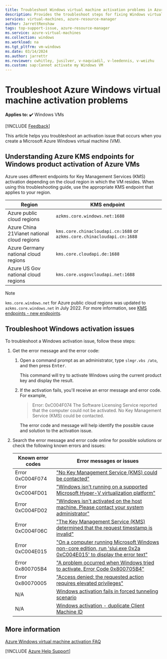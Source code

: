 ```yaml
---
title: Troubleshoot Windows virtual machine activation problems in Azure
description: Provides the troubleshoot steps for fixing Windows virtual machine activation problems in Azure.
services: virtual-machines, azure-resource-manager
author: JarrettRenshaw
tags: top-support-issue, azure-resource-manager
ms.service: azure-virtual-machines
ms.collection: windows
ms.workload: na
ms.tgt_pltfrm: vm-windows
ms.date: 03/14/2024
ms.author: jarrettr
ms.reviewer: cwhitley, jusilver, v-naqviadil, v-leedennis, v-weizhu
ms.custom: sap:Cannot activate my Windows VM
---
```

# Troubleshoot Azure Windows virtual machine activation problems

**Applies to:** :heavy_check_mark: Windows VMs

[!INCLUDE [Feedback](../../../includes/feedback.md)]

This article helps you troubleshoot an activation issue that occurs when you create a Microsoft Azure Windows virtual machine (VM).

## Understanding Azure KMS endpoints for Windows product activation of Azure VMs

Azure uses different endpoints for Key Management Services (KMS) activation depending on the cloud region in which the VM resides. When using this troubleshooting guide, use the appropriate KMS endpoint that applies to your region.

| Region | KMS endpoint |
|--|--|
| Azure public cloud regions | `azkms.core.windows.net:1688` |
| Azure China 21Vianet national cloud regions | `kms.core.chinacloudapi.cn:1688` or `azkms.core.chinacloudapi.cn:1688` |
| Azure Germany national cloud regions | `kms.core.cloudapi.de:1688` |
| Azure US Gov national cloud regions | `kms.core.usgovcloudapi.net:1688` |

> [!NOTE]
> `kms.core.windows.net` for Azure public cloud regions was updated to `azkms.core.windows.net` in July 2022. For more information, see [KMS endpoints - new endpoints](windows-activation-stopped-working.md).

## Troubleshoot Windows activation issues

To troubleshoot a Windows activation issue, follow these steps:

1. Get the error message and the error code:

    1. Open a command prompt as an administrator, type `slmgr.vbs /ato`, and then press <kbd>Enter</kbd>.
        
        This command will try to activate Windows using the current product key and display the result.

    2. If the activation fails, you'll receive an error message and error code. For example,

       > Error: 0xC004F074 The Software Licensing Service reported that the computer could not be activated. No Key Management Service (KMS) could be contacted.
    
       The error code and message will help identify the possible cause and solution to the activation issue.

2. Search the error message and error code online for possible solutions or check the following known errors and issues:

    |Known error codes|Error messages or issues|
    |---|---|
    |Error 0xC004F074|["No Key Management Service (KMS) could be contacted"](windows-vm-activation-error-0xc004f074.md)|
    |Error 0xC004FD01|["Windows isn't running on a supported Microsoft Hyper-V virtualization platform"](windows-vm-activation-error-0xc004fd01-0xc004fd02.md)|
    |Error 0xC004FD02|["Windows isn't activated on the host machine. Please contact your system administrator"](windows-vm-activation-error-0xc004fd01-0xc004fd02.md)|
    |Error 0xC004F06C|["The Key Management Service (KMS) determined that the request timestamp is invalid"](../../../windows-server/licensing-and-activation/error-0xc004f06c-activate-windows.md)|
    |Error 0xC004E015|["On a computer running Microsoft Windows non-core edition, run 'slui.exe 0x2a 0xC004E015' to display the error text"](../../../windows-server/installing-updates-features-roles/error-0xc004e015-sl-e-eul-consumption-failed-activate-windows.md)|
    |Error 0x800705B4|["A problem occurred when Windows tried to activate. Error Code 0x800705B4"](windows-vm-activation-error-0x800705b4.md)|
    |Error 0x80070005|["Access denied: the requested action requires elevated privileges"](../../../windows-server/installing-updates-features-roles/error-0x80070005-access-denied.md)|
    |N/A|[Windows activation fails in forced tunneling scenario](custom-routes-enable-kms-activation.md)|
    |N/A|[Windows activation - duplicate Client Machine ID](windows-activation-duplicate-client-machine-id.md)|

## More information

[Azure Windows virtual machine activation FAQ](./windows-virtual-machine-activation-faq.yml)

[!INCLUDE [Azure Help Support](../../../includes/azure-help-support.md)]
